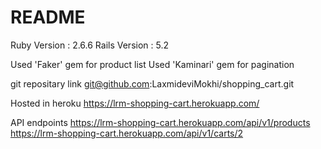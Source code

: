 # README

Ruby Version : 2.6.6
Rails Version : 5.2

Used 'Faker' gem for product list
Used 'Kaminari' gem for pagination

git repositary link
git@github.com:LaxmideviMokhi/shopping_cart.git

Hosted in heroku
https://lrm-shopping-cart.herokuapp.com/

API endpoints
https://lrm-shopping-cart.herokuapp.com/api/v1/products
https://lrm-shopping-cart.herokuapp.com/api/v1/carts/2